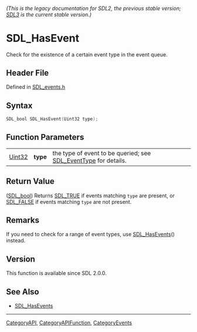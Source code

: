 ###### (This is the legacy documentation for SDL2, the previous stable version; [SDL3](https://wiki.libsdl.org/SDL3/) is the current stable version.)
# SDL_HasEvent

Check for the existence of a certain event type in the event queue.

## Header File

Defined in [SDL_events.h](https://github.com/libsdl-org/SDL/blob/SDL2/include/SDL_events.h)

## Syntax

```c
SDL_bool SDL_HasEvent(Uint32 type);
```

## Function Parameters

|                  |          |                                                                                  |
| ---------------- | -------- | -------------------------------------------------------------------------------- |
| [Uint32](Uint32) | **type** | the type of event to be queried; see [SDL_EventType](SDL_EventType) for details. |

## Return Value

([SDL_bool](SDL_bool)) Returns [SDL_TRUE](SDL_TRUE) if events matching
`type` are present, or [SDL_FALSE](SDL_FALSE) if events matching `type` are
not present.

## Remarks

If you need to check for a range of event types, use
[SDL_HasEvents](SDL_HasEvents)() instead.

## Version

This function is available since SDL 2.0.0.

## See Also

- [SDL_HasEvents](SDL_HasEvents)

----
[CategoryAPI](CategoryAPI), [CategoryAPIFunction](CategoryAPIFunction), [CategoryEvents](CategoryEvents)

